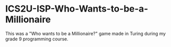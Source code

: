 # ICS2U-ISP-Who-Wants-to-be-a-Millionaire
This was a "Who wants to be a Millionaire?" game made in Turing during my grade 9 programming course. 
